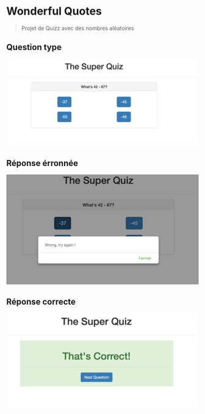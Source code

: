 # Wonderful Quotes

> Projet de Quizz avec des nombres aléatoires

## Question type

![picture](img/question.png)

## Réponse érronnée

![picture](img/erreur.png)

## Réponse correcte

![picture](img/correct.png)
